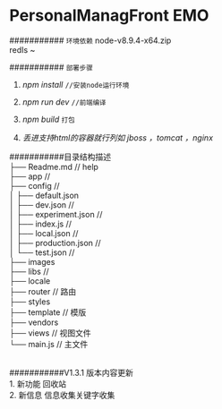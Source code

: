 **PersonalManagFront** EMO
===========================

########### `环境依赖`
node-v8.9.4-x64.zip\
redIs ~

########### `部署步骤`
1. _npm install_  `//安装node运行环境`

2. _npm run dev_  `//前端编译`

3. _npm build_ `打包`

4. _丢进支持html的容器就行列如 jboss ，tomcat ，nginx_

###########目录结构描述<br/>
├── Readme.md                   // help<br/>
├── app                         // <br/>
├── config                      // <br/>
│   ├── default.json  <br/>
│   ├── dev.json                // <br/>
│   ├── experiment.json         // <br/>
│   ├── index.js                // <br/>
│   ├── local.json              // <br/>
│   ├── production.json         // <br/>
│   └── test.json               // <br/>
├── images  <br/>
├── libs                         // <br/>
├── locale  <br/>
├── router                    // 路由<br/>
├── styles  <br/>
├── template                  // 模版<br/>
├── vendors  <br/>
├── views                      // 视图文件<br/>
└── main.js	                   // 主文件<br/>



<br/>
###########V1.3.1 版本内容更新<br/>
1. 新功能     回收站<br/>
2. 新信息     信息收集关键字收集
